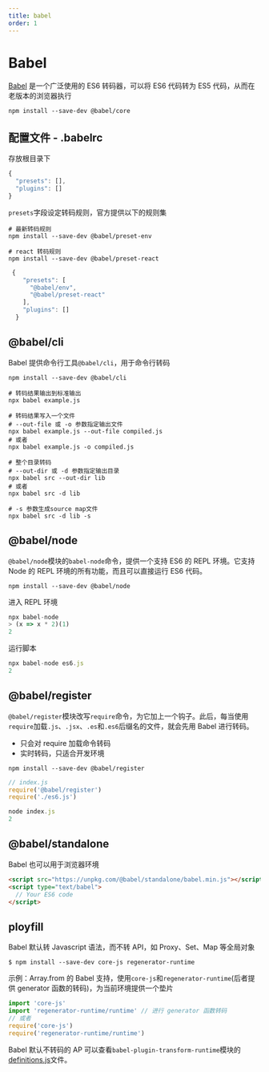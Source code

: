 ```yaml
---
title: babel
order: 1
---
```


# Babel

[Babel](https://babeljs.io/) 是一个广泛使用的 ES6 转码器，可以将 ES6 代码转为 ES5 代码，从而在老版本的浏览器执行

```shell
npm install --save-dev @babel/core
```

## 配置文件 - .babelrc

存放根目录下

```js
{
  "presets": [],
  "plugins": []
}
```

`presets`字段设定转码规则，官方提供以下的规则集

```shell
# 最新转码规则
npm install --save-dev @babel/preset-env

# react 转码规则
npm install --save-dev @babel/preset-react
```

```js
 {
    "presets": [
      "@babel/env",
      "@babel/preset-react"
    ],
    "plugins": []
  }
```

## @babel/cli

Babel 提供命令行工具`@babel/cli`，用于命令行转码

```shell
npm install --save-dev @babel/cli
```

```shell
# 转码结果输出到标准输出
npx babel example.js

# 转码结果写入一个文件
# --out-file 或 -o 参数指定输出文件
npx babel example.js --out-file compiled.js
# 或者
npx babel example.js -o compiled.js

# 整个目录转码
# --out-dir 或 -d 参数指定输出目录
npx babel src --out-dir lib
# 或者
npx babel src -d lib

# -s 参数生成source map文件
npx babel src -d lib -s
```

## @babel/node

`@babel/node`模块的`babel-node`命令，提供一个支持 ES6 的 REPL 环境。它支持 Node 的 REPL 环境的所有功能，而且可以直接运行 ES6 代码。

```shell
npm install --save-dev @babel/node
```

进入 REPL 环境

```js
npx babel-node
> (x => x * 2)(1)
2
```

运行脚本

```js
npx babel-node es6.js
2
```

## @babel/register

`@babel/register`模块改写`require`命令，为它加上一个钩子。此后，每当使用`require`加载`.js`、`.jsx`、`.es`和`.es6`后缀名的文件，就会先用 Babel 进行转码。

- 只会对 require 加载命令转码
- 实时转码，只适合开发环境

```shell
npm install --save-dev @babel/register
```

```js
// index.js
require('@babel/register')
require('./es6.js')
```

```js
node index.js
2
```

## @babel/standalone

Babel 也可以用于浏览器环境

```html
<script src="https://unpkg.com/@babel/standalone/babel.min.js"></script>
<script type="text/babel">
  // Your ES6 code
</script>
```

## ployfill

Babel 默认转 Javascript 语法，而不转 API，如 Proxy、Set、Map 等全局对象

```shell
$ npm install --save-dev core-js regenerator-runtime
```

示例：Array.from 的 Babel 支持，使用`core-js`和`regenerator-runtime`(后者提供 generator 函数的转码)，为当前环境提供一个垫片

```js
import 'core-js'
import 'regenerator-runtime/runtime' // 进行 generator 函数转码
// 或者
require('core-js')
require('regenerator-runtime/runtime')
```

Babel 默认不转码的 AP 可以查看`babel-plugin-transform-runtime`模块的[definitions.js](https://github.com/babel/babel/blob/master/packages/babel-plugin-transform-runtime/src/runtime-corejs3-definitions.js)文件。
